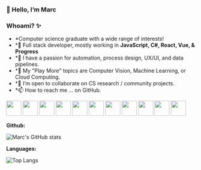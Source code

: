 ### 👋 Hello, I’m Marc


### Whoami? ✨
- *Computer science graduate with a wide range of interests!
- *🥽 Full stack developer, mostly working in **JavaScript, C#, React, Vue, & Progress**
- *👀 I have a passion for automation, process design, UX/UI, and data pipelines.
- *🌱 My "Play More" topics are Computer Vision, Machine Learning, or Cloud Computing.
- *💞️ I’m open to collaborate on CS research / community projects.
- *📫 How to reach me ... on GitHub.


<code><img height="40" src="https://user-images.githubusercontent.com/14796164/128658344-f7d32f85-c242-4815-b30d-98221922eec4.png"/></code>
<code><img height="40" src="https://user-images.githubusercontent.com/14796164/128658446-11af68d5-d16e-4a49-853c-7a04c295361e.png"/></code>
<code><img height="40" src="https://user-images.githubusercontent.com/14796164/128658773-8f39f101-226b-487f-83c7-cb2c0ce9b3cb.png"/></code>
<code><img height="40" src="https://user-images.githubusercontent.com/14796164/128658774-a87b385a-567e-4c38-8af2-2a7a54f4ad73.png"/></code>
<code><img height="40" src="https://user-images.githubusercontent.com/14796164/128658775-6f2e4cd0-9a21-40e3-8526-7187a7a2ba63.png"/></code>
<code><img height="40" src="https://user-images.githubusercontent.com/14796164/128658776-eea0a1c3-ffda-417b-a0da-f97040a2c305.png"/></code>
<code><img height="40" src="https://user-images.githubusercontent.com/14796164/128658777-9ba20cd2-94ae-4279-bd45-a9f462ae837c.png"/></code>
<code><img height="40" src="https://user-images.githubusercontent.com/14796164/128658778-7475702b-c0cd-4a4b-bbfa-79dc0b224ad0.png"/></code>
<code><img height="40" src="https://user-images.githubusercontent.com/14796164/128658779-e34508e4-23f0-42e7-a117-54b2ee3c357b.png"/></code>
<code><img height="40" src="https://user-images.githubusercontent.com/14796164/128658780-68241bb9-91a0-4880-92e5-3c9b797e0b28.png"/></code>
<code><img height="40" src="https://user-images.githubusercontent.com/14796164/128658771-c41795a1-7b21-44b5-987f-bb140b46bb96.png"/></code>



**Github:**

![Marc's GitHub stats](https://github-readme-stats.vercel.app/api?username=cramk&show_icons=true&theme=material-palenight)

**Languages:**

![Top Langs](https://github-readme-stats.vercel.app/api/top-langs/?username=cramk&layout=compact)
